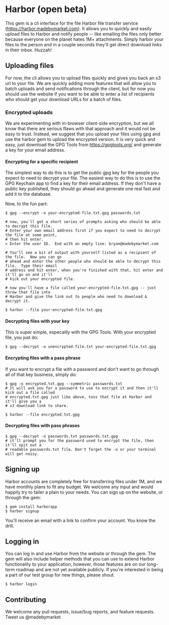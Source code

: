 # Harbor (open beta)

This gem is a cli interface for the file Harbor file transfer service (https://harbor.madebymarket.com).  It allows you to quickly and easily upload files to Harbor and notify people -- like emailing the files only better because everyone on the planet hates 1M+ attachments.  Simply harbor your files to the person and in a couple seconds they'll get direct download links in their inbox.  Huzzah!

## Uploading files

For now, the cli allows you to upload files quickly and gives you back an s3 url to your file.  We are quickly adding more features that will allow you to batch uploads and send notifications through the client, but for now you should use the website if you want to be able to enter a list of recipients who should get your download URLs for a batch of files. 

### Encrypted uploads

We are experimenting with in-browser client-side encryption, but we all know that there are serious flaws with that approach and it would not be easy to trust.  Instead, we suggest that you upload your files using gpg and use the harbor gem to upload the encrypted version.  It is very quick and easy, just download the GPG Tools from https://gpgtools.org/ and generate a key for your email address.

#### Encrypting for a specific recipient

The simplest way to do this is to get the public gpg key for the people you expect to need to decrypt your file.  The easiest way to do this is to use the GPG Keychain app to find a key for their email address.  If they don't have a public key published, they should go ahead and generate one real fast and add it to the database.

Now, to the fun part:

    $ gpg --encrypt -o your-encrypted-file.txt.gpg passwords.txt

    # now, you'll get a short series of prompts asking who should be able to decrypt this file.  
    # Enter your own email address first if you expect to need to decrypt the file at some point, 
    # then hit enter.
    > Enter the user ID.  End with an empty line: bryan@madebymarket.com

    # You'll see a bit of output with yourself listed as a recipient of the file.  Now you can go 
    # ahead and enter the other people who should be able to decrypt this file.  Type their email 
    # address and hit enter, when you're finished with that, hit enter and it'll go on and it'll 
    # kick out your encrypted file.

    # now you'll have a file called your-encrypted-file.txt.gpg -- just throw that file into 
    # Harbor and give the link out to people who need to download & decrypt it.

    $ harbor --file your-encrypted-file.txt.gpg

#### Decrypting files with your key

This is super simple, especailly with the GPG Tools.  With your encrypted file, you just do:

    $ gpg --decrypt -o unencrypted-file.txt your-encrypted-file.txt.gpg

#### Encrypting files with a pass phrase

If you want to encrypt a file with a password and don't want to go through all of that key business, simply do:

    $ gpg -o encrypted.txt.gpg --symmetric passwords.txt
    # It will ask you for a password to use to encrypt it and then it'll kick out a file called 
    # encrypted.txt.gpg just like above, toss that file at Harbor and it'll give you a 
    # s3 download link to share.

    $ harbor --file encrypted.txt.gpg
	
#### Decrypting files with pass phrases

    $ gpg --decrypt -o passwords.txt passwords.txt.gpg
    # it'll prompt you for the password used to encrypt the file, then it'll spit out a 
    # readable passwords.txt file. Don't forget the -o or your terminal will get noisy. 

## Signing up

Harbor accounts are completely free for transferring files under 1M, and we have monthly plans to fit any budget.  We welcome any input and would happily try to tailer a plain to your needs.  You can sign up on the website, or through the gem:

    $ gem install harborapp
    $ harbor signup

You'll receive an email with a link to confirm your account.  You know the drill. 

## Logging in

You can log in and use Harbor from the website or through the gem.  The gem will also include helper methods that you can use to extend Harbor functionality to your application, however, those features are on our long-term roadmap and are not yet available publicly.  If you're interested in being a part of our test group for new things, please shout.  

    $ harbor login

## Contributing

We welcome any pull requests, issue/bug reports, and feature requests.  Tweet us @madebymarket 
